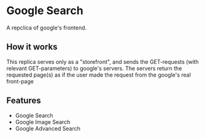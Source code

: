 # Google Search #

A repclica of google's frontend.

## How it works
This replica serves only as a "storefront", and sends the GET-requests (with relevant GET-parameters) to google's servers. The servers return the requested page(s) as if the user made the request from the google's real front-page

## Features
* Google Search
* Google Image Search
* Google Advanced Search
